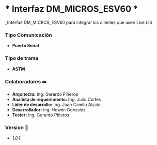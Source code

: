 # * Interfaz  DM_MICROS_ESV60 *

_Interfaz DM_MICROS_ESV60 para integrar los clientes que usen Live LIS

### Tipo Comunicación
* **Puerto Serial**

### Tipo de trama
* **ASTM**

### Colaboradores ✒️
* **Arquitecto:** Ing. Gerardo Piñeros
* **Analista de requerimiento:** Ing. Julio Cortes
* **Lider de desarrollo:** Ing. Juan Camilo Alzate
* **Desarrollador:** Ing. Howen Gonzalez
* **Tester:** Ing. Gerardo Piñeros 

### Version 📌

 * _1.0.1_